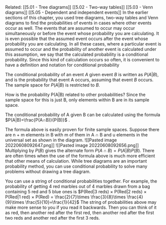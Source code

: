Related: [[5.01 - Tree diagrams]] [[5.02 - Two-way tables]] [[5.03 - Venn diagrams]] [[5.05 - Dependent and independent events]]
In the earlier sections of this chapter, you used tree diagrams, two-way tables and Venn diagrams to find the probabilities of events in cases where other events occur as well. The events that are assumed to occur may occur simultaneously or before the event whose probability you are calculating. It is even possible that the assumed event occurs after the event whose probability you are calculating. In all these cases, where a particular event is assumed to occur and the probability of another event is calculated under this assumption, we say that the calculated probability is a conditional probability. Since this kind of calculation occurs so often, it is convenient to have a definition and notation for conditional probability

The conditional probability of an event $A$ given event $B$ is written as $P(A|B)$, and is the probability that event A occurs, assuming that event $B$ occurs. The sample space for $P(A|B)$ is restricted to $B$.

How is the probability P(A|B) related to other probabilities? Since the sample space for this is just B, only elements within B are in its sample space.

The conditional probability of A given B can be calculated using the formula $P(A|B)=\frac{P(A∩B)}{P(B)}$ .

The formula above is easily proven for finite sample spaces.
Suppose there are n + m elements in B with m of them in
A ∩ B and u elements in the universal set as shown in the diagram.
![[Pasted image 20220608092647.png]]
![[Pasted image 20220608092656.png]]
Multiplying by $P(B)$ gives the alternate form $P(A∩B)=P(A|B)P(B)$.
There are often times when the use of the formula above is much more efficient that other means of calculation.
While tree diagrams are an important probability method, you can use conditional probability to solve many problems without drawing a tree diagram.

You can use a string of conditional probabilities together. For example, the probability of getting 4 red marbles out of 4 marbles drawn from a bag containing 5 red and 5 blue ones is $P(Red|3 reds) × P(Red|2 reds) × P(Red|1 red) × P(Red) = \frac{2}{7}\times \frac{3}{8}\times \frac{4}{9}\times \frac{5}{10}=\frac{1}{42}$
The string of probabilities above may make more sense to you if you read it backwards. Then you can think of it as red, then another red after the first red, then another red after the first two reds and another red after the first 3 reds.